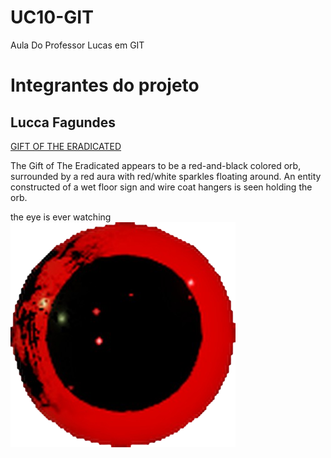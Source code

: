 # UC10-GIT

Aula Do Professor Lucas em GIT

<h1>Integrantes do projeto</h1>
<h2>Lucca Fagundes</h2>

<a href="https://regretevator.fandom.com/wiki/Gift_of_The_Eradicated_(Item)"> GIFT OF THE ERADICATED </a>

<p>The Gift of The Eradicated appears to be a red-and-black colored orb, surrounded by a red aura with red/white sparkles floating around. An entity constructed of a wet floor sign and wire coat hangers is seen holding the orb.</p>

the eye is ever watching
<img src="./pain.png">

